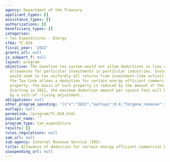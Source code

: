 ```yaml
---
agency: Department of the Treasury
applicant_types: []
assistance_types: []
authorizations: []
beneficiary_types: []
categories:
- Tax Expenditures - Energy
cfda: TC.034
fiscal_year: '2022'
grants_url: null
is_subpart_f: null
layout: program
objective: The baseline tax system would not allow deductions in lieu of normal depreciation
  allowances for particular investments in particular industries. Instead, it generally
  would seek to tax uniformly all returns from investment-like activities. In contrast,
  the Tax Code allows a deduction for certain energy efficient commercial building
  property. The basis of such property is reduced by the amount of the deduction.
  Starting in 2021, the maximum deduction amount per square foot will be increased
  by a cost-of -living adjustment.
obligations: null
other_program_spending: '[{"x":"2022","outlays":0.0,"forgone_revenue":160000000.0},{"x":"2023","outlays":0.0,"forgone_revenue":430000000.0},{"x":"2024","outlays":0.0,"forgone_revenue":510000000.0}]'
outlays: null
permalink: /program/TC.034.html
popular_name: ''
program_type: tax_expenditure
results: []
rules_regulations: null
sam_url: null
sub-agency: Internal Revenue Service (IRS)
title: Allowance of deduction for certain energy efficient commercial building property
usaspending_url: null
---
```

